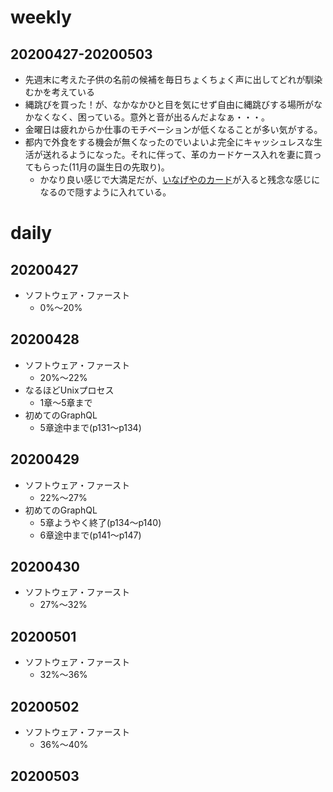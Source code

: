 # weekly
## 20200427-20200503
* 先週末に考えた子供の名前の候補を毎日ちょくちょく声に出してどれが馴染むかを考えている
* 縄跳びを買った！が、なかなかひと目を気にせず自由に縄跳びする場所がなかなくなく、困っている。意外と音が出るんだよなぁ・・・。
* 金曜日は疲れからか仕事のモチベーションが低くなることが多い気がする。
* 都内で外食をする機会が無くなったのでいよいよ完全にキャッシュレスな生活が送れるようになった。それに伴って、革のカードケース入れを妻に買ってもらった(11月の誕生日の先取り)。
  * かなり良い感じで大満足だが、[いなげやのカード](https://ingfan.jp/)が入ると残念な感じになるので隠すように入れている。

# daily
## 20200427
* ソフトウェア・ファースト
  * 0%〜20%

## 20200428
* ソフトウェア・ファースト
  * 20%〜22%
* なるほどUnixプロセス
  * 1章〜5章まで
* 初めてのGraphQL
  * 5章途中まで(p131〜p134)

## 20200429
* ソフトウェア・ファースト
  * 22%〜27%
* 初めてのGraphQL
  * 5章ようやく終了(p134〜p140)
  * 6章途中まで(p141〜p147)

## 20200430
* ソフトウェア・ファースト
  * 27%〜32%

## 20200501
* ソフトウェア・ファースト
  * 32%〜36%

## 20200502
* ソフトウェア・ファースト
  * 36%〜40%

## 20200503

